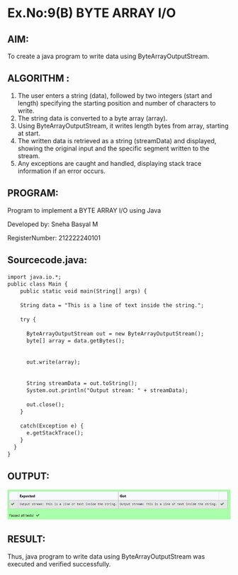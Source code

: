 # Ex.No:9(B) BYTE ARRAY I/O
## AIM:
To create a java program to write data using ByteArrayOutputStream.


## ALGORITHM :
1.	The user enters a string (data), followed by two integers (start and length) specifying the starting position and number of characters to write.
2.	The string data is converted to a byte array (array).
3.	Using ByteArrayOutputStream, it writes length bytes from array, starting at start.
4.	The written data is retrieved as a string (streamData) and displayed, showing the original input and the specific segment written to the stream.
5.	Any exceptions are caught and handled, displaying stack trace information if an error occurs.


## PROGRAM:

Program to implement a BYTE ARRAY I/O using Java

Developed by: Sneha Basyal M

RegisterNumber: 212222240101


## Sourcecode.java:
```
import java.io.*;
public class Main {
    public static void main(String[] args) {

    String data = "This is a line of text inside the string.";

    try {
    
      ByteArrayOutputStream out = new ByteArrayOutputStream();
      byte[] array = data.getBytes();

  
      out.write(array);

   
      String streamData = out.toString();
      System.out.println("Output stream: " + streamData);

      out.close();
    }

    catch(Exception e) {
      e.getStackTrace();
    }
  }
}
```

## OUTPUT:
![image](https://github.com/SnehaBasyal/19AI307_JAVA/blob/77b5055e522264f47c2f52bca8a377e66c4d4b52/Module-09/DAY-2/Screenshot%202025-05-23%20210701.png)


## RESULT:
Thus, java program to write data using ByteArrayOutputStream was executed and verified successfully.






